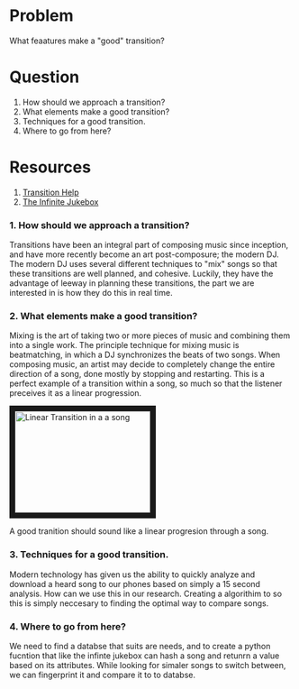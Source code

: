 # Problem
What feaatures make a "good" transition?

# Question
1. How should we approach a transition?
2. What elements make a good transition?
3. Techniques for a good transition.
4. Where to go from here?

# Resources
1. [Transition Help]
2. [The Infinite Jukebox]

### 1. How should we approach a transition?
Transitions have been an integral part of composing music since inception, and have more recently become an art post-composure; the modern DJ. The modern DJ uses several different techniques to "mix" songs so that these transitions are well planned, and cohesive. Luckily, they have the advantage of leeway in planning these transitions, the part we are interested in is how they do this in real time. 

### 2. What elements make a good transition?
Mixing is the art of taking two or more pieces of music and combining them into a single work. The principle technique for mixing music is beatmatching, in which a DJ synchronizes the beats of two songs. When composing music, an artist may decide to completely change the entire direction of a song, done mostly by stopping and restarting. This is a perfect example of a transition within a song, so much so that the listener preceives it as a linear progression.

<a href="http://www.youtube.com/watch?feature=player_embedded&v=UExzmnZLPdI
" target="_blank"><img src="http://img.youtube.com/vi/UExzmnZLPdI/0.jpg" 
alt="Linear Transition in a a song" width="240" height="180" border="10" /></a>


A good tranition should sound like a linear progresion through a song.

### 3. Techniques for a good transition.
Modern technology has given us the ability to quickly analyze and download a heard song to our phones based on simply a 15
second analysis. How can we use this in our research. Creating a algorithim to so this is simply neccesary to finding the optimal way to compare songs.

### 4. Where to go from here?
We need to find a databse that suits are needs, and to create a python fucntion that like the infinte jukebox can hash a song and retunrn a value based on its attributes.
While looking for simaler songs to switch between, we can fingerprint it and compare it to to databse.


[Transition Help]: http://www.transitions.dj/manual/pgs/mixing.html
[The Infinite Jukebox]: http://labs.echonest.com/Uploader/index.html
[Letting no music go unreccognized]:http://illumin.usc.edu/109/letting-no-music-go-unrecognized/
